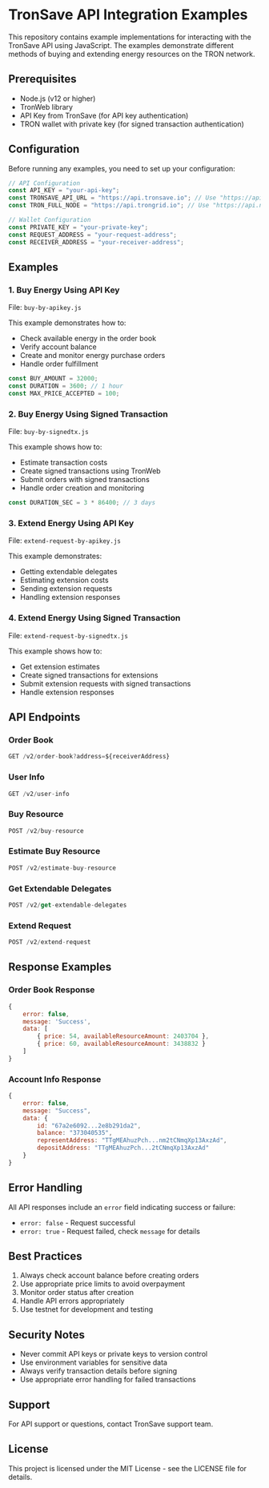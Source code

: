 # TronSave API Integration Examples

This repository contains example implementations for interacting with the TronSave API using JavaScript. The examples demonstrate different methods of buying and extending energy resources on the TRON network.

## Prerequisites

- Node.js (v12 or higher)
- TronWeb library
- API Key from TronSave (for API key authentication)
- TRON wallet with private key (for signed transaction authentication)

## Configuration

Before running any examples, you need to set up your configuration:

```javascript
// API Configuration
const API_KEY = "your-api-key";
const TRONSAVE_API_URL = "https://api.tronsave.io"; // Use "https://api-dev.tronsave.io" for testnet
const TRON_FULL_NODE = "https://api.trongrid.io"; // Use "https://api.nileex.io" for testnet

// Wallet Configuration
const PRIVATE_KEY = "your-private-key";
const REQUEST_ADDRESS = "your-request-address";
const RECEIVER_ADDRESS = "your-receiver-address";
```

## Examples

### 1. Buy Energy Using API Key
File: `buy-by-apikey.js`

This example demonstrates how to:
- Check available energy in the order book
- Verify account balance
- Create and monitor energy purchase orders
- Handle order fulfillment

```javascript
const BUY_AMOUNT = 32000;
const DURATION = 3600; // 1 hour
const MAX_PRICE_ACCEPTED = 100;
```

### 2. Buy Energy Using Signed Transaction
File: `buy-by-signedtx.js`

This example shows how to:
- Estimate transaction costs
- Create signed transactions using TronWeb
- Submit orders with signed transactions
- Handle order creation and monitoring

```javascript
const DURATION_SEC = 3 * 86400; // 3 days
```

### 3. Extend Energy Using API Key
File: `extend-request-by-apikey.js`

This example demonstrates:
- Getting extendable delegates
- Estimating extension costs
- Sending extension requests
- Handling extension responses

### 4. Extend Energy Using Signed Transaction
File: `extend-request-by-signedtx.js`

This example shows how to:
- Get extension estimates
- Create signed transactions for extensions
- Submit extension requests with signed transactions
- Handle extension responses

## API Endpoints

### Order Book
```javascript
GET /v2/order-book?address=${receiverAddress}
```

### User Info
```javascript
GET /v2/user-info
```

### Buy Resource
```javascript
POST /v2/buy-resource
```

### Estimate Buy Resource
```javascript
POST /v2/estimate-buy-resource
```

### Get Extendable Delegates
```javascript
POST /v2/get-extendable-delegates
```

### Extend Request
```javascript
POST /v2/extend-request
```

## Response Examples

### Order Book Response
```javascript
{
    error: false,
    message: 'Success',
    data: [
        { price: 54, availableResourceAmount: 2403704 },
        { price: 60, availableResourceAmount: 3438832 }
    ]
}
```

### Account Info Response
```javascript
{
    error: false,
    message: "Success",
    data: {
        id: "67a2e6092...2e8b291da2",
        balance: "373040535",
        representAddress: "TTgMEAhuzPch...nm2tCNmqXp13AxzAd",
        depositAddress: "TTgMEAhuzPch...2tCNmqXp13AxzAd"
    }
}
```

## Error Handling

All API responses include an `error` field indicating success or failure:
- `error: false` - Request successful
- `error: true` - Request failed, check `message` for details

## Best Practices

1. Always check account balance before creating orders
2. Use appropriate price limits to avoid overpayment
3. Monitor order status after creation
4. Handle API errors appropriately
5. Use testnet for development and testing

## Security Notes

- Never commit API keys or private keys to version control
- Use environment variables for sensitive data
- Always verify transaction details before signing
- Use appropriate error handling for failed transactions

## Support

For API support or questions, contact TronSave support team.

## License

This project is licensed under the MIT License - see the LICENSE file for details.